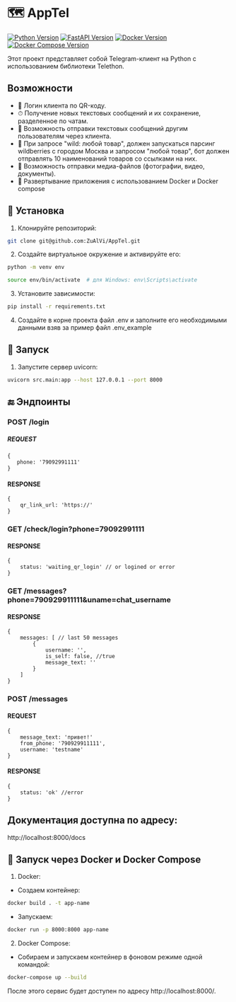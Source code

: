 # 🗺 AppTel

[![Python Version](https://img.shields.io/badge/Python-3.11-blue.svg)](https://www.python.org/downloads/release/python-390/)
[![FastAPI Version](https://img.shields.io/badge/FastAPI-0.1.0-green.svg)](https://www.djangoproject.com/)
[![Docker Version](https://img.shields.io/badge/Docker-26.0-942E20.svg)](https://www.docker.com/)
[![Docker Compose Version](https://img.shields.io/badge/Docker_Compose-2.26-521E20.svg)](https://www.docker.com/)

Этот проект представляет собой Telegram-клиент на Python с использованием библиотеки Telethon.

## Возможности

- 📡 Логин клиента по QR-коду.
- ⏱ Получение новых текстовых сообщений и их сохранение, разделенное по чатам.
- 🔄 Возможность отправки текстовых сообщений другим пользователям через клиента.
- 📂 При запросе "wild: любой товар", должен запускаться парсинг wildberries с городом Москва и запросом "любой товар", бот должен отправлять 10 наименований товаров со ссылками на них.
- 📑 Возможность отправки медиа-файлов (фотографии, видео, документы).
- 📜 Развертывание приложения с использованием Docker и Docker compose


## 💽 Установка

1. Клонируйте репозиторий:

```bash
git clone git@github.com:ZuAlVi/AppTel.git
```

2. Создайте виртуальное окружение и активируйте его:
```bash
python -m venv env

source env/bin/activate  # для Windows: env\Scripts\activate
```
3. Установите зависимости:

```bash
pip install -r requirements.txt
```

4. Создайте в корне проекта файл .env и заполните его необходимыми данными взяв за пример файл .env_example


## 🚀 Запуск

1. Запустите сервер uvicorn:
```bash
uvicorn src.main:app --host 127.0.0.1 --port 8000
```

## 🔚 Эндпоинты


### POST /login
##### REQUEST

```
{
   phone: '79092991111'
}
```

#### RESPONSE

```
{
	qr_link_url: 'https://'
}
```

### GET /check/login?phone=79092991111

#### RESPONSE

```
{
	status: 'waiting_qr_login' // or logined or error
}
```

### GET /messages?phone=790929911111&uname=chat_username

#### RESPONSE

```
{
	messages: [ // last 50 messages 
		{
			username: '',
			is_self: false, //true
			message_text: ''
		}
	]
}
```


### POST /messages

#### REQUEST

```
{
	message_text: 'привет!'
	from_phone: '790929911111',
	username: 'testname'
}
```

#### RESPONSE

```
{
	status: 'ok' //error
}
```

## Документация доступна по адресу:


http://localhost:8000/docs


## 🐳 Запуск через Docker и Docker Compose

1. Docker:
    
- Создаем контейнер:

```bash
docker build . -t app-name
 ```

- Запускаем:

```bash
docker run -p 8000:8000 app-name
 ```

2. Docker Compose:

- Собираем и запускаем контейнер в фоновом режиме одной командой:

```bash
docker-compose up --build
 ```

После этого сервис будет доступен по адресу http://localhost:8000/.
